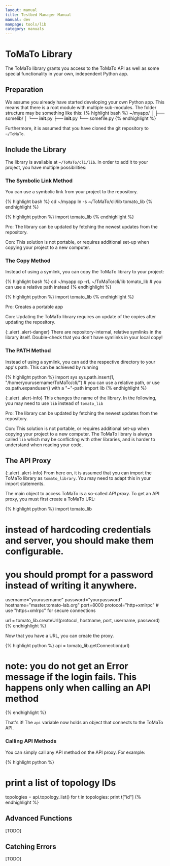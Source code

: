 ```yaml
---
layout: manual
title: Testbed Manager Manual
manual: dev
manpage: tools/lib
category: manuals
---
```


# ToMaTo Library

The ToMaTo library grants you access to the ToMaTo API as well as some special functionality in your own, independent Python app.

## Preparation

We assume you already have started developing your own Python app. This means that there is a root module with multiple sub-modules. The folder structure may be something like this:
{% highlight bash %}
~/myapp/
│
├── somelib/
│   └── __init__.py
├── __init__.py
└── somefile.py
{% endhighlight %}

Furthermore, it is assumed that you have cloned the git repository to `~/ToMaTo`.

## Include the Library

The library is available at `~/ToMaTo/cli/lib`. In order to add it to your project, you have multiple possibilities:

### The Symbolic Link Method

You can use a symbolic link from your project to the repository.

{% highlight bash %}
cd ~/myapp
ln -s ~/ToMaTo/cli/lib tomato_lib
{% endhighlight %}

{% highlight python %}
import tomato_lib
{% endhighlight %}

Pro: The library can be updated by fetching the newest updates from the repository.

Con: This solution is not portable, or requires additional set-up when copying your project to a new computer.

### The Copy Method

Instead of using a symlink, you can copy the ToMaTo library to your project:

{% highlight bash %}
cd ~/myapp
cp -rL ~/ToMaTo/cli/lib tomato_lib  # you can use a relative path instead
{% endhighlight %}

{% highlight python %}
import tomato_lib
{% endhighlight %}

Pro: Creates a portable app

Con: Updating the ToMaTo library requires an update of the copies after updating the repository.

{:.alert .alert-danger}
There are repository-internal, relative symlinks in the library itself. Double-check that you don't have symlinks in your local copy!

### The PATH Method

Instead of using a symlink, you can add the respective directory to your app's path. This can be achieved by running

{% highlight python %}
import sys
sys.path.insert(1, "/home/yourusername/ToMaTo/cli/")  # you can use a relative path, or use os.path.expanduser() with a "~"-path
import lib
{% endhighlight %}

{:.alert .alert-info}
This changes the name of the library. In the following, you may need to use `lib` instead of `tomato_lib`

Pro: The library can be updated by fetching the newest updates from the repository.

Con: This solution is not portable, or requires additional set-up when copying your project to a new computer. The ToMaTo library is always called `lib` which may be conflicting with other libraries, and is harder to understand when reading your code.

## The API Proxy

{:.alert .alert-info}
From here on, it is assumed that you can import the ToMaTo library as `tomato_library`. You may need to adapt this in your import statements.

The main object to access ToMaTo is a so-called  _API proxy_. To get an API proxy, you must first create a ToMaTo URL:

{% highlight python %}
import tomato_lib

# instead of hardcoding credentials and server, you should make them configurable.
# you should prompt for a password instead of writing it anywhere.
username="yourusername"
password="yourpassword"
hostname="master.tomato-lab.org"
port=8000
protocol="http+xmlrpc"  # use "https+xmlrpc" for secure connections

url = tomato_lib.createUrl(protocol, hostname, port, username, password)
{% endhighlight %}

Now that you have a URL, you can create the proxy.

{% highlight python %}
api = tomato_lib.getConnection(url)
# note: you do not get an Error message if the login fails. This happens only when calling an API method
{% endhighlight %}

That's it! The `api` variable now holds an object that connects to the ToMaTo API.


### Calling API Methods

You can simply call any API method on the API proxy. For example:

{% highlight python %}
# print a list of topology IDs
topologies = api.topology_list()
for t in topologies:
  print t["id"]
{% endhighlight %}


## Advanced Functions
[TODO]

## Catching Errors
[TODO]

